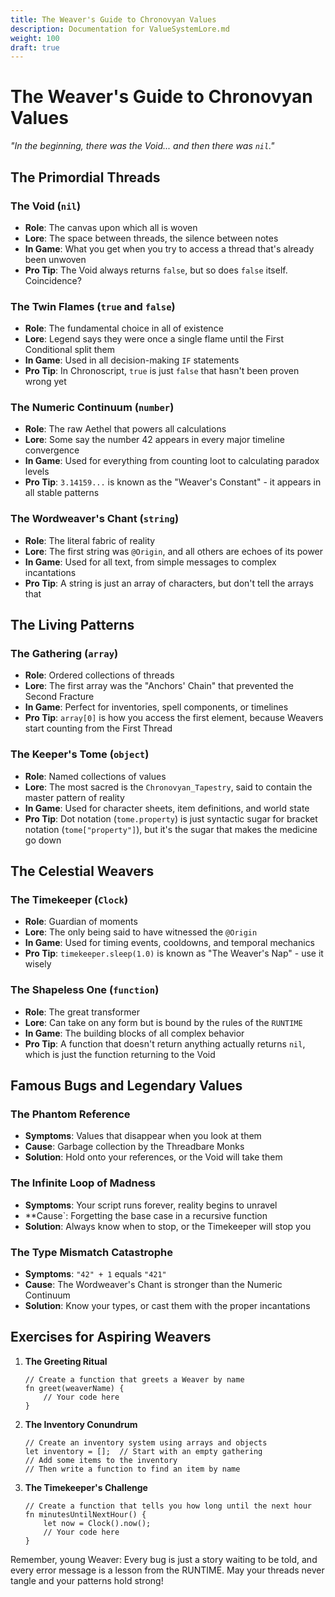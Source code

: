 ```yaml
---
title: The Weaver's Guide to Chronovyan Values
description: Documentation for ValueSystemLore.md
weight: 100
draft: true
---
```


# The Weaver's Guide to Chronovyan Values

*"In the beginning, there was the Void... and then there was `nil`."*

## The Primordial Threads

### The Void (`nil`)
- **Role**: The canvas upon which all is woven
- **Lore**: The space between threads, the silence between notes
- **In Game**: What you get when you try to access a thread that's already been unwoven
- **Pro Tip**: The Void always returns `false`, but so does `false` itself. Coincidence?

### The Twin Flames (`true` and `false`)
- **Role**: The fundamental choice in all of existence
- **Lore**: Legend says they were once a single flame until the First Conditional split them
- **In Game**: Used in all decision-making `IF` statements
- **Pro Tip**: In Chronoscript, `true` is just `false` that hasn't been proven wrong yet

### The Numeric Continuum (`number`)
- **Role**: The raw Aethel that powers all calculations
- **Lore**: Some say the number 42 appears in every major timeline convergence
- **In Game**: Used for everything from counting loot to calculating paradox levels
- **Pro Tip**: `3.14159...` is known as the "Weaver's Constant" - it appears in all stable patterns

### The Wordweaver's Chant (`string`)
- **Role**: The literal fabric of reality
- **Lore**: The first string was `@Origin`, and all others are echoes of its power
- **In Game**: Used for all text, from simple messages to complex incantations
- **Pro Tip**: A string is just an array of characters, but don't tell the arrays that

## The Living Patterns

### The Gathering (`array`)
- **Role**: Ordered collections of threads
- **Lore**: The first array was the "Anchors' Chain" that prevented the Second Fracture
- **In Game**: Perfect for inventories, spell components, or timelines
- **Pro Tip**: `array[0]` is how you access the first element, because Weavers start counting from the First Thread

### The Keeper's Tome (`object`)
- **Role**: Named collections of values
- **Lore**: The most sacred is the `Chronovyan_Tapestry`, said to contain the master pattern of reality
- **In Game**: Used for character sheets, item definitions, and world state
- **Pro Tip**: Dot notation (`tome.property`) is just syntactic sugar for bracket notation (`tome["property"]`), but it's the sugar that makes the medicine go down

## The Celestial Weavers

### The Timekeeper (`Clock`)
- **Role**: Guardian of moments
- **Lore**: The only being said to have witnessed the `@Origin`
- **In Game**: Used for timing events, cooldowns, and temporal mechanics
- **Pro Tip**: `timekeeper.sleep(1.0)` is known as "The Weaver's Nap" - use it wisely

### The Shapeless One (`function`)
- **Role**: The great transformer
- **Lore**: Can take on any form but is bound by the rules of the `RUNTIME`
- **In Game**: The building blocks of all complex behavior
- **Pro Tip**: A function that doesn't return anything actually returns `nil`, which is just the function returning to the Void

## Famous Bugs and Legendary Values

### The Phantom Reference
- **Symptoms**: Values that disappear when you look at them
- **Cause**: Garbage collection by the Threadbare Monks
- **Solution**: Hold onto your references, or the Void will take them

### The Infinite Loop of Madness
- **Symptoms**: Your script runs forever, reality begins to unravel
- **Cause`: Forgetting the base case in a recursive function
- **Solution**: Always know when to stop, or the Timekeeper will stop you

### The Type Mismatch Catastrophe
- **Symptoms**: `"42" + 1` equals `"421"`
- **Cause**: The Wordweaver's Chant is stronger than the Numeric Continuum
- **Solution**: Know your types, or cast them with the proper incantations

## Exercises for Aspiring Weavers

1. **The Greeting Ritual**
   ```chronoscript
   // Create a function that greets a Weaver by name
   fn greet(weaverName) {
       // Your code here
   }
   ```

2. **The Inventory Conundrum**
   ```chronoscript
   // Create an inventory system using arrays and objects
   let inventory = [];  // Start with an empty gathering
   // Add some items to the inventory
   // Then write a function to find an item by name
   ```

3. **The Timekeeper's Challenge**
   ```chronoscript
   // Create a function that tells you how long until the next hour
   fn minutesUntilNextHour() {
       let now = Clock().now();
       // Your code here
   }
   ```

Remember, young Weaver: Every bug is just a story waiting to be told, and every error message is a lesson from the RUNTIME. May your threads never tangle and your patterns hold strong!